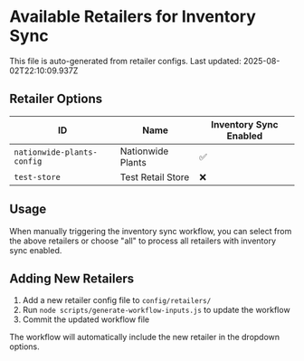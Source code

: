 # Available Retailers for Inventory Sync

This file is auto-generated from retailer configs. Last updated: 2025-08-02T22:10:09.937Z

## Retailer Options

| ID | Name | Inventory Sync Enabled |
|----|------|----------------------|
| `nationwide-plants-config` | Nationwide Plants | ✅ |
| `test-store` | Test Retail Store | ❌ |

## Usage

When manually triggering the inventory sync workflow, you can select from the above retailers or choose "all" to process all retailers with inventory sync enabled.

## Adding New Retailers

1. Add a new retailer config file to `config/retailers/`
2. Run `node scripts/generate-workflow-inputs.js` to update the workflow
3. Commit the updated workflow file

The workflow will automatically include the new retailer in the dropdown options.
